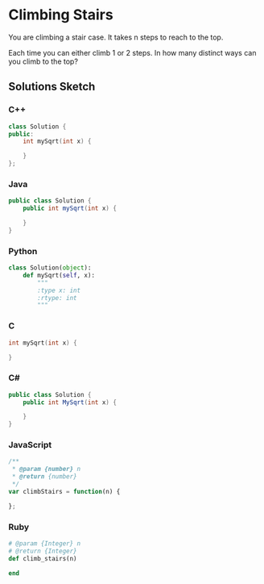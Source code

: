 # Climbing Stairs

You are climbing a stair case. It takes n steps to reach to the top.

Each time you can either climb 1 or 2 steps. In how many distinct ways can you climb to the top? 

## Solutions Sketch

### C++
```C++
class Solution {
public:
    int mySqrt(int x) {

    }
};
```

### Java
```Java
public class Solution {
    public int mySqrt(int x) {

    }
}
```

### Python
```Python
class Solution(object):
    def mySqrt(self, x):
        """
        :type x: int
        :rtype: int
        """
```

### C
```C
int mySqrt(int x) {

}
```

### C# 
```C#
public class Solution {
    public int MySqrt(int x) {

    }
}
```

### JavaScript
```JavaScript
/**
 * @param {number} n
 * @return {number}
 */
var climbStairs = function(n) {

};
```

### Ruby
```Ruby
# @param {Integer} n
# @return {Integer}
def climb_stairs(n)

end
```
